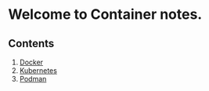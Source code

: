 # Welcome to Container notes.

## Contents

1. [Docker](https://ronakr14.github.io/Docker/)
2. [Kubernetes](https://ronakr14.github.io/Kubernetes/)
3. [Podman](https://ronakr14.github.io/Podman/)
